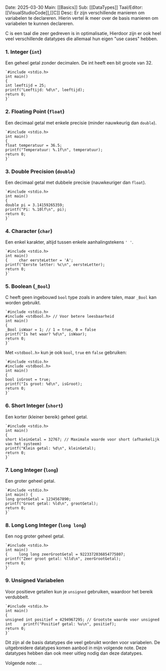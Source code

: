 Date: 2025-03-30
Main: [[Basics]]
Sub: [[DataTypes]] 
Taal/Editor: [[VisualStudioCode]],[[C]]
Desc: Er zijn verschillende manieren om variabelen te declareren. Hierin vertel ik meer over de basis manieren om variabelen te kunnen declareren. 

C is een taal die zeer gedreven is in optimalisatie, Hierdoor zijn er ook heel veel verschillende datatypes die allemaal hun eigen "use cases" hebben.
### 1. **Integer (`int`)**

Een geheel getal zonder decimalen. De int heeft een bit groote van 32.  


```
`#include <stdio.h> 
int main() 
{     
int leeftijd = 25;    
printf("Leeftijd: %d\n", leeftijd);     
return 0; 
}`
```

### 2. **Floating Point (`float`)**

Een decimaal getal met enkele precisie (minder nauwkeurig dan `double`).

```
`#include <stdio.h>  
int main() 
{     
float temperatuur = 36.5;     
printf("Temperatuur: %.1f\n", temperatuur);     
return 0; 
}`
```

### 3. **Double Precision (`double`)**

Een decimaal getal met dubbele precisie (nauwkeuriger dan `float`).

```
`#include <stdio.h>  
int main() 
{     
double pi = 3.14159265359;     
printf("Pi: %.10lf\n", pi);     
return 0; 
}`
```

### 4. **Character (`char`)**

Een enkel karakter, altijd tussen enkele aanhalingstekens `' '`.

```
`#include <stdio.h>  
int main() 
{     char eersteLetter = 'A';     
printf("Eerste letter: %c\n", eersteLetter);     
return 0; 
}`
```

### 5. **Boolean (`_Bool`)**

C heeft geen ingebouwd `bool` type zoals in andere talen, maar `_Bool` kan worden gebruikt.

```
`#include <stdio.h> 
#include <stdbool.h> // Voor betere leesbaarheid  
int main() 
{     
_Bool isWaar = 1; // 1 = true, 0 = false     
printf("Is het waar? %d\n", isWaar);     
return 0; 
}`
```

Met `<stdbool.h>` kun je ook `bool`, `true` en `false` gebruiken:

```
`#include <stdio.h> 
#include <stdbool.h>  
int main() 
{     
bool isGroot = true;     
printf("Is groot: %d\n", isGroot);     
return 0; 
}`
```

### 6. **Short Integer (`short`)**

Een korter (kleiner bereik) geheel getal.

```
`#include <stdio.h>  
int main() 
{     
short kleinGetal = 32767; // Maximale waarde voor short (afhankelijk van het systeem)     
printf("Klein getal: %d\n", kleinGetal);     
return 0; 
}`
```

### 7. **Long Integer (`long`)**

Een groter geheel getal.

```
`#include <stdio.h>  
int main() {     
long grootGetal = 1234567890;     
printf("Groot getal: %ld\n", grootGetal);     
return 0; 
}`
```

### 8. **Long Long Integer (`long long`)**

Een nog groter geheel getal.

```
`#include <stdio.h>  
int main() 
{     long long zeerGrootGetal = 9223372036854775807;     
printf("Zeer groot getal: %lld\n", zeerGrootGetal);     
return 0; 
}`
```

### 9. **Unsigned Variabelen**

Voor positieve getallen kun je `unsigned` gebruiken, waardoor het bereik verdubbelt.

```
`#include <stdio.h>  
int main() 
{     
unsigned int positief = 4294967295; // Grootste waarde voor unsigned int     printf("Positief getal: %u\n", positief);     
return 0; 
}`
```

Dit zijn al de basis datatypes die veel gebruikt worden voor variabelen. De uitgebreidere datatypes komen aanbod in mijn volgende note. Deze datatypes hebben dan ook meer uitleg nodig dan deze datatypes.

Volgende note: ...